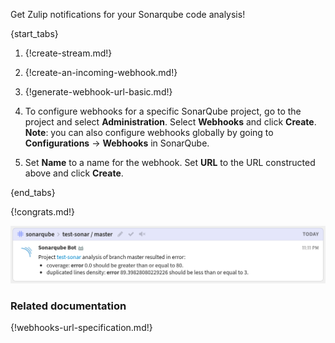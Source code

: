 Get Zulip notifications for your Sonarqube code analysis!

{start_tabs}

1. {!create-stream.md!}

1. {!create-an-incoming-webhook.md!}

1. {!generate-webhook-url-basic.md!}

1. To configure webhooks for a specific SonarQube project, go to the project and select **Administration**. Select
 **Webhooks** and click **Create**. **Note**: you can also configure webhooks globally by going to **Configurations** ->
 **Webhooks** in SonarQube.

1. Set **Name** to a name for the webhook. Set **URL** to the URL constructed above and click **Create**.

{end_tabs}

{!congrats.md!}

![](/static/images/integrations/sonarqube/001.png)

### Related documentation

{!webhooks-url-specification.md!}
